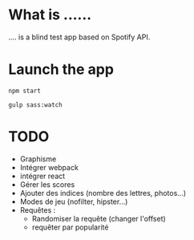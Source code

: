 # What is ......
.... is a blind test app based on Spotify API.

# Launch the app
`npm start`

`gulp sass:watch`

# TODO
- Graphisme
- Intégrer webpack
- intégrer react
- Gérer les scores
- Ajouter des indices (nombre des lettres, photos...)
- Modes de jeu (nofilter, hipster...)
- Requêtes : 
  - Randomiser la requête (changer l'offset)
  - requêter par popularité
 
